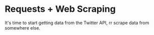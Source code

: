 # Requests + Web Scraping

It's time to start getting data from the Twitter API, rr scrape data from somewhere else.